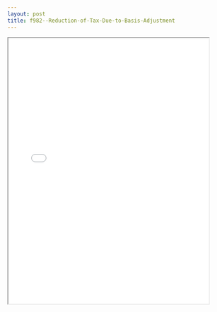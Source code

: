 ```yaml
---
layout: post
title: f982--Reduction-of-Tax-Due-to-Basis-Adjustment
---
```


<div class="pdf-container">
<iframe src="/ea//_pdf-2-md/f982--Reduction-of-Tax-Due-to-Basis-Adjustment.pdf" height="600" width="90%" allowFullScreen="true"></iframe>
</div>

